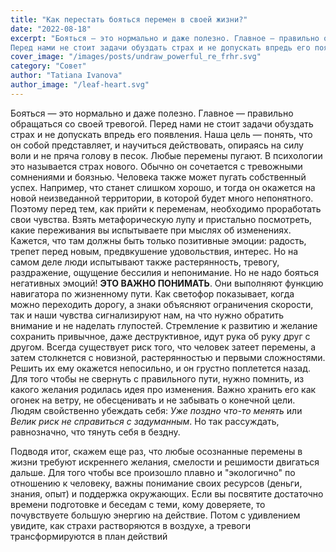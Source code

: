 ```yaml
---
title: "Как перестать бояться перемен в своей жизни?"
date: "2022-08-18"
excerpt: "Бояться — это нормально и даже полезно. Главное — правильно обращаться со своей тревогой.
Перед нами не стоит задачи обуздать страх и не допускать впредь его появления."
cover_image: "/images/posts/undraw_powerful_re_frhr.svg"
category: "Совет"
author: "Tatiana Ivanova"
author_image: "/leaf-heart.svg"
---
```


Бояться — это нормально и даже полезно. Главное — правильно обращаться со своей тревогой.
Перед нами не стоит задачи обуздать страх и не допускать впредь его появления. Наша цель — понять, что он собой представляет, и научиться действовать, опираясь на силу воли и не пряча голову в песок.
Любые перемены пугают. В психологии это называется страх нового. Обычно он сочетается с тревожными сомнениями и боязнью.
Человека также может пугать собственный успех. Например, что станет слишком хорошо, и тогда он окажется на новой неизведанной территории, в которой будет много непонятного.
Поэтому перед тем, как прийти к переменам, необходимо проработать свои чувства. Взять метафорическую лупу и пристально посмотреть, какие переживания вы испытываете при мыслях об изменениях. Кажется, что там должны быть только позитивные эмоции: радость, трепет перед новым, предвкушение удовольствия, интерес. Но на самом деле люди испытывают также растерянность, тревогу, раздражение, ощущение бессилия и непонимание. Но не надо бояться негативных эмоций! **ЭТО ВАЖНО ПОНИМАТЬ**. Они выполняют функцию навигатора по жизненному пути. Как светофор показывает, когда можно переходить дорогу, а знаки объясняют ограничения скорости, так и наши чувства сигнализируют нам, на что нужно обратить внимание и не наделать глупостей.
Стремление к развитию и желание сохранить привычное, даже деструктивное, идут рука об руку друг с другом. Всегда существует риск того, что человек затеет перемены, а затем столкнется с новизной, растерянностью и первыми сложностями. Решить их ему окажется непосильно, и он грустно поплетется назад.
Для того чтобы не свернуть с правильного пути, нужно помнить, из какого желания родилась идея про изменения. Важно хранить его как огонек на ветру, не обесценивать и не забывать о конечной цели. Людям свойственно убеждать себя: _Уже поздно что-то менять_ или _Велик риск не справиться с задуманным_. Но так рассуждать, равнозначно, что тянуть себя в бездну.

Подводя итог, скажем еще раз, что любые осознанные перемены в жизни требуют искреннего желания, смелости и решимости двигаться дальше. Для того чтобы все произошло плавно и "экологично" по отношению к человеку, важны понимание своих ресурсов (деньги, знания, опыт) и поддержка окружающих. Если вы посвятите достаточно времени подготовке и беседам с теми, кому доверяете, то почувствуете большую энергию на действие. Потом с удивлением увидите, как страхи растворяются в воздухе, а тревоги трансформируются в план действий
